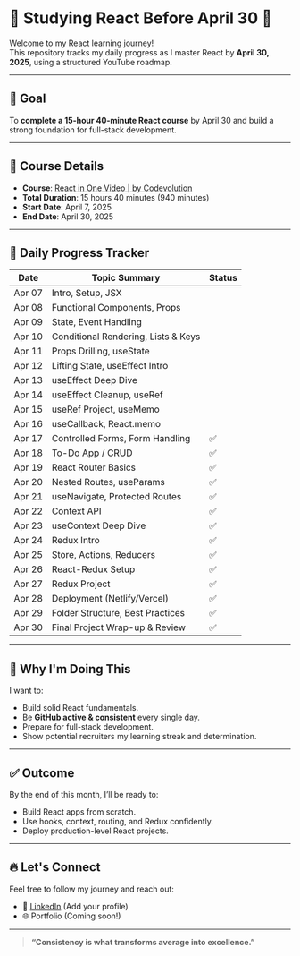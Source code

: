 # 📅 Studying React Before April 30 🚀

Welcome to my React learning journey!  
This repository tracks my daily progress as I master React by **April 30, 2025**, using a structured YouTube roadmap.

---

## 🎯 Goal

To **complete a 15-hour 40-minute React course** by April 30 and build a strong foundation for full-stack development.

---

## 📘 Course Details

- **Course**: [React in One Video | by Codevolution](https://www.youtube.com/watch?v=Uv7cKlZFXU8)
- **Total Duration**: 15 hours 40 minutes (940 minutes)
- **Start Date**: April 7, 2025
- **End Date**: April 30, 2025

---

## 📆 Daily Progress Tracker

| Date       | Topic Summary                             | Status |
|------------|-------------------------------------------|--------|
| Apr 07     | Intro, Setup, JSX                         |      |
| Apr 08     | Functional Components, Props              |      |
| Apr 09     | State, Event Handling                     |      |
| Apr 10     | Conditional Rendering, Lists & Keys       |      |
| Apr 11     | Props Drilling, useState                  |      |
| Apr 12     | Lifting State, useEffect Intro            |      |
| Apr 13     | useEffect Deep Dive                       |      |
| Apr 14     | useEffect Cleanup, useRef                 |      |
| Apr 15     | useRef Project, useMemo                   |      |
| Apr 16     | useCallback, React.memo                   |      |
| Apr 17     | Controlled Forms, Form Handling           | ✅     |
| Apr 18     | To-Do App / CRUD                          | ✅     |
| Apr 19     | React Router Basics                       | ✅     |
| Apr 20     | Nested Routes, useParams                  | ✅     |
| Apr 21     | useNavigate, Protected Routes             | ✅     |
| Apr 22     | Context API                               | ✅     |
| Apr 23     | useContext Deep Dive                      | ✅     |
| Apr 24     | Redux Intro                               | ✅     |
| Apr 25     | Store, Actions, Reducers                  | ✅     |
| Apr 26     | React-Redux Setup                         | ✅     |
| Apr 27     | Redux Project                             | ✅     |
| Apr 28     | Deployment (Netlify/Vercel)               | ✅     |
| Apr 29     | Folder Structure, Best Practices          | ✅     |
| Apr 30     | Final Project Wrap-up & Review            | ✅     |

---

## 🧠 Why I'm Doing This

I want to:

- Build solid React fundamentals.
- Be **GitHub active & consistent** every single day.
- Prepare for full-stack development.
- Show potential recruiters my learning streak and determination.

---

## ✅ Outcome

By the end of this month, I’ll be ready to:

- Build React apps from scratch.
- Use hooks, context, routing, and Redux confidently.
- Deploy production-level React projects.

---

## 🔥 Let's Connect

Feel free to follow my journey and reach out:

- 💼 [LinkedIn](https://www.linkedin.com) (Add your profile)
- 🌐 Portfolio (Coming soon!)

---

> **“Consistency is what transforms average into excellence.”**
